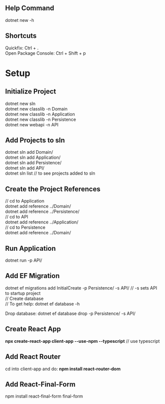 ## Help Command
dotnet new -h

## Shortcuts
Quickfix: Ctrl + .  
Open Package Console: Ctrl + Shift + p

# Setup  

## Initialize Project
dotnet new sln  
dotnet new classlib -n Domain  
dotnet new classlib -n Application  
dotnet new classlib -n Persistence  
dotnet new webapi -n API  

## Add Projects to sln
dotnet sln add Domain/  
dotnet sln add Application/  
dotnet sln add Persistence/  
dotnet sln add API/  
dotnet sln list // to see projects added to sln

## Create the Project References
// cd to Application  
dotnet add reference ../Domain/  
dotnet add reference ../Persistence/  
// cd to API  
dotnet add reference ../Application/  
// cd to Persistence  
dotnet add reference ../Domain/

## Run Application
dotnet run -p API/

## Add EF Migration
dotnet ef migrations add InitialCreate -p Persistence/ -s API/ // -s sets API to startup project  
// Create database  
// To get help: dotnet ef database -h

Drop database:
dotnet ef database drop -p Persistence/ -s API/

## Create React App
**npx create-react-app client-app --use-npm --typescript** // use typescript  

## Add React Router
cd into client-app and do: **npm install react-router-dom**

## Add React-Final-Form
npm install react-final-form final-form
